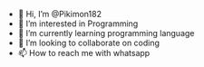 - 👋 Hi, I’m @Pikimon182
- 👀 I’m interested in Programming
- 🌱 I’m currently learning programming language
- 💞️ I’m looking to collaborate on coding
- 📫 How to reach me with whatsapp

<!---
Pikimon182/Pikimon182 is a ✨ special ✨ repository because its `README.md` (this file) appears on your GitHub profile.
You can click the Preview link to take a look at your changes.
--->
